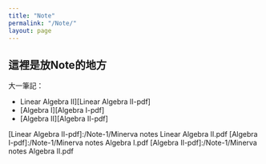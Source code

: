```yaml
---
title: "Note"
permalink: "/Note/"
layout: page
---
```


## 這裡是放Note的地方

大一筆記：

+  Linear Algebra II][Linear Algebra II-pdf]
+  [Algebra I][Algebra I-pdf]
+  [Algebra II][Algebra II-pdf]



[Linear Algebra II-pdf]:/Note-1/Minerva notes Linear Algebra II.pdf
[Algebra I-pdf]:/Note-1/Minerva notes Algebra I.pdf
[Algebra II-pdf]:/Note-1/Minerva notes Algebra II.pdf
